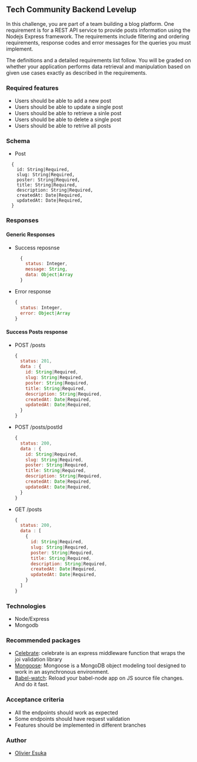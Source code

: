 ## Tech Community Backend Levelup

In this challenge, you are part of a team building a blog platform. One requirement is for a REST API service to provide posts information using the Nodejs Express framework. The requirements include filtering and ordering requirements, response codes and error messages for the queries you must implement.

The definitions and a detailed requirements list follow. You will be graded on whether your application performs data retrieval and manipulation based on given use cases exactly as described in the requirements.

### Required features
- Users should be able to add a new post
- Users should be able to update a single post
- Users should be able to retrieve a sinle post
- Users should be able to delete a single post
- Users should be able to retrive all posts
  
### Schema
- Post
```
  {
    id: String|Required,
    slug: String|Required,
    poster: String|Required,
    title: String|Required,
    description: String|Required,
    createdAt: Date|Required,
    updatedAt: Date|Required,
  }
```
### Responses
#### Generic Responses
- Success reposnse
  ```js
    {
      status: Integer,
      message: String,
      data: Object|Array
    }
  ```

- Error response
  ```js
  {
    status: Integer,
    error: Object|Array
  }
  ```

#### Success Posts response
- POST /posts
  ```js
  {
    status: 201,
    data : {
      id: String|Required,
      slug: String|Required,
      poster: String|Required,
      title: String|Required,
      description: String|Required,
      createdAt: Date|Required,
      updatedAt: Date|Required,
    }
  }
  ```
- POST /posts/postId
  ```js
  {
    status: 200,
    data : {
      id: String|Required,
      slug: String|Required,
      poster: String|Required,
      title: String|Required,
      description: String|Required,
      createdAt: Date|Required,
      updatedAt: Date|Required,
    }
  }
  ```
- GET /posts
  ```js
  {
    status: 200,
    data : [
      {
        id: String|Required,
        slug: String|Required,
        poster: String|Required,
        title: String|Required,
        description: String|Required,
        createdAt: Date|Required,
        updatedAt: Date|Required,
      }
    ]
  }
  ```

### Technologies
  - Node/Express
  - Mongodb


### Recommended packages
  - [Celebrate](https://www.npmjs.com/package/celebrate): celebrate is an express middleware function that wraps the joi validation library
  - [Mongoose](https://www.npmjs.com/package/mongoose): Mongoose is a MongoDB object modeling tool designed to work in an asynchronous environment.
  - [Babel-watch](https://www.npmjs.com/package/babel-watch): Reload your babel-node app on JS source file changes. And do it fast.


### Acceptance criteria
- All the endpoints should work as expected
- Some endpoints should have request validation
- Features should be implemented in different branches


### Author
- [Olivier Esuka](https://github.com/oesukam)
